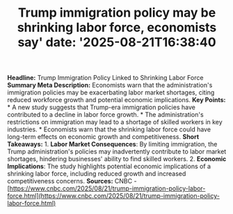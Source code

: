 ﻿---
title: "Trump immigration policy may be shrinking labor force, economists say'
date: '2025-08-21T16:38:40"
category: "Markets"
summary: ""
slug: "trump immigration policy may be shrinking labor force econom"
source_urls:
  - "https://www.cnbc.com/2025/08/21/trump-immigration-policy-labor-force.html"
seo:
  title: "Trump immigration policy may be shrinking labor force, economists say | Hash n Hedge'
  description: '"
  keywords: ["news", "markets", "brief"]
---
**Headline:** Trump Immigration Policy Linked to Shrinking Labor Force  **Summary Meta Description:** Economists warn that the administration's immigration policies may be exacerbating labor market shortages, citing reduced workforce growth and potential economic implications.  **Key Points:**  * A new study suggests that Trump-era immigration policies have contributed to a decline in labor force growth. * The administration's restrictions on immigration may lead to a shortage of skilled workers in key industries. * Economists warn that the shrinking labor force could have long-term effects on economic growth and competitiveness.  **Short Takeaways:**  1. **Labor Market Consequences**: By limiting immigration, the Trump administration's policies may inadvertently contribute to labor market shortages, hindering businesses' ability to find skilled workers. 2. **Economic Implications**: The study highlights potential economic implications of a shrinking labor force, including reduced growth and increased competitiveness concerns.  **Sources:** CNBC - [https://www.cnbc.com/2025/08/21/trump-immigration-policy-labor-force.html](https://www.cnbc.com/2025/08/21/trump-immigration-policy-labor-force.html) 
